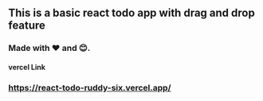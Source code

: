## This is a basic react todo app with drag and drop feature

### Made with ❤️ and 😊.


#### vercel Link

### https://react-todo-ruddy-six.vercel.app/